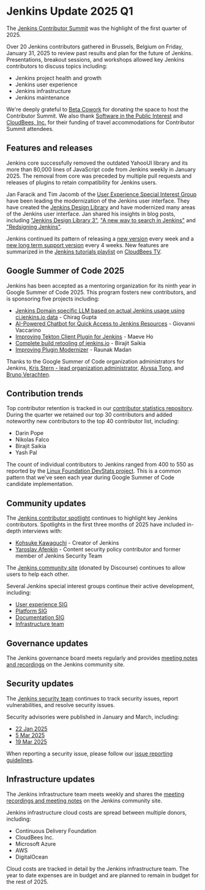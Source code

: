 # Jenkins Update 2025 Q1

The [Jenkins Contributor Summit](https://community.jenkins.io/t/jenkins-contributor-summit-on-jan-31-2025-call-for-topics-and-ideas/21678/44) was the highlight of the first quarter of 2025.

Over 20 Jenkins contributors gathered in Brussels, Belgium on Friday, January 31, 2025 to review past results and plan for the future of Jenkins.
Presentations, breakout sessions, and workshops allowed key Jenkins contributors to discuss topics including:

* Jenkins project health and growth
* Jenkins user experience
* Jenkins infrastructure
* Jenkins maintenance

We're deeply grateful to [Beta Cowork](https://www.betacowork.com/) for donating the space to host the Contributor Summit.
We also thank [Software in the Public Interest](https://www.spi-inc.org/) and [CloudBees, Inc.](https://www.cloudbees.com/) for their funding of travel accommodations for Contributor Summit attendees.

## Features and releases

Jenkins core successfully removed the outdated YahooUI library and its more than 80,000 lines of JavaScript code from Jenkins weekly in January 2025.
The removal from core was preceded by multiple pull requests and releases of plugins to retain compatibility for Jenkins users.

Jan Faracik and Tim Jacomb of the [User Experience Special Interest Group](https://community.jenkins.io/tag/sig-ux) have been leading the modernization of the Jenkins user interface.
They have created the [Jenkins Design Library](https://weekly.ci.jenkins.io/design-library/) and have modernized many areas of the Jenkins user interface.
Jan shared his insights in blog posts, including ["Jenkins Design Library 3"](https://www.jenkins.io/blog/2025/01/10/design-library/), ["A new way to search in Jenkins"](https://www.jenkins.io/blog/2025/02/05/command-palette/) and ["Redsigning Jenkins"](https://www.jenkins.io/blog/2025/03/26/design-post/).

Jenkins continued its pattern of releasing a [new version](https://www.jenkins.io/changelog/) every week and a [new long term support version](https://www.jenkins.io/changelog-stable/) every 4 weeks.
New features are summarized in the [Jenkins tutorials playlist](https://www.youtube.com/playlist?list=PLvBBnHmZuNQJeznYL2F-MpZYBUeLIXYEe) on [CloudBees TV](https://www.youtube.com/@CloudBeesTV).

## Google Summer of Code 2025

Jenkins has been accepted as a mentoring organization for its ninth year in Google Summer of Code 2025.
This program fosters new contributors, and is sponsoring five projects including:

* [Jenkins Domain specific LLM based on actual Jenkins usage using ci.jenkins.io data](https://summerofcode.withgoogle.com/programs/2025/projects/oTNbvlrM) - Chirag Gupta
* [AI-Powered Chatbot for Quick Access to Jenkins Resources](https://summerofcode.withgoogle.com/programs/2025/projects/hVAyeHoe) - Giovanni Vaccarino
* [Improving Tekton Client Plugin for Jenkins](https://summerofcode.withgoogle.com/programs/2025/projects/NgZbuUAK) - Maeve Ho
* [Complete build retooling of jenkins.io](https://summerofcode.withgoogle.com/programs/2025/projects/FQsbBQzK) - Birajit Saikia
* [Improving Plugin Modernizer](https://summerofcode.withgoogle.com/programs/2025/projects/cEtNKcdc) - Raunak Madan

Thanks to the Google Summer of Code organization administrators for Jenkins, [Kris Stern - lead organization administrator](https://www.jenkins.io/blog/authors/krisstern/), [Alyssa Tong](https://www.jenkins.io/blog/authors/alyssat/), and [Bruno Verachten](https://www.jenkins.io/blog/authors/gounthar/).

## Contribution trends

Top contributor retention is tracked in our [contributor statistics repository](https://github.com/jenkins-infra/jenkins-contribution-stats).
During the quarter we retained our top 30 contributors and added noteworthy new contributors to the top 40 contributor list, including:

* Darin Pope
* Nikolas Falco
* Birajit Saikia
* Yash Pal

The count of individual contributors to Jenkins ranged from 400 to 550 as reported by the [Linux Foundation DevStats project](https://jenkins.devstats.cd.foundation/d/7/companies-contributing-in-repository-groups?orgId=1).
This is a common pattern that we've seen each year during Google Summer of Code candidate implementation.

## Community updates

The [Jenkins contributor spotlight](https://contributors.jenkins.io/) continues to highlight key Jenkins contributors.
Spotlights in the first three months of 2025 have included in-depth interviews with:

* [Kohsuke Kawaguchi](https://contributors.jenkins.io/pages/contributors/kohsuke-kawaguchi/) - Creator of Jenkins
* [Yaroslav Afenkin](https://contributors.jenkins.io/pages/contributors/yaroslav-afenkin/) - Content security policy contributor and former member of Jenkins Security Team

The [Jenkins community site](https://community.jenkins.io/) (donated by Discourse) continues to allow users to help each other.

Several Jenkins special interest groups continue their active development, including:

* [User experience SIG](https://community.jenkins.io/tag/sig-ux)
* [Platform SIG](https://community.jenkins.io/tag/sig-platform)
* [Documentation SIG](https://community.jenkins.io/tag/sig-docs)
* [Infrastructure team](https://community.jenkins.io/tag/sig-infra)

## Governance updates

The Jenkins governance board meets regularly and provides [meeting notes and recordings](https://community.jenkins.io/tag/governance) on the Jenkins community site.

## Security updates

The [Jenkins security team](https://www.jenkins.io/security/) continues to track security issues, report vulnerabilities, and resolve security issues.

Security advisories were published in January and March, including:

* [22 Jan 2025](https://www.jenkins.io/security/advisory/2025-01-22/)
* [5  Mar 2025](https://www.jenkins.io/security/advisory/2025-03-05/)
* [19 Mar 2025](https://www.jenkins.io/security/advisory/2025-03-19/)

When reporting a security issue, please follow our [issue reporting guidelines](https://www.jenkins.io/security/reporting/).

## Infrastructure updates

The Jenkins infrastructure team meets weekly and shares the [meeting recordings and meeting notes](https://community.jenkins.io/tag/sig-infra) on the Jenkins community site.

Jenkins infrastructure cloud costs are spread between multiple donors, including:

* Continuous Delivery Foundation
* CloudBees Inc.
* Microsoft Azure
* AWS
* DigitalOcean

Cloud costs are tracked in detail by the Jenkins infrastructure team.
The year to date expenses are in budget and are planned to remain in budget for the rest of 2025.

